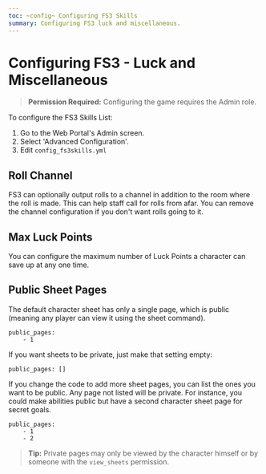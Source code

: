 ```yaml
---
toc: ~config~ Configuring FS3 Skills
summary: Configuring FS3 luck and miscellaneous.
---
```

# Configuring FS3 - Luck and Miscellaneous

> **Permission Required:** Configuring the game requires the Admin role.

To configure the FS3 Skills List:

1. Go to the Web Portal's Admin screen.
2. Select 'Advanced Configuration'.
3. Edit `config_fs3skills.yml`

## Roll Channel

FS3 can optionally output rolls to a channel in addition to the room where the roll is made.  This can help staff call for rolls from afar.  You can remove the channel configuration if you don't want rolls going to it.

## Max Luck Points

You can configure the maximum number of Luck Points a character can save up at any one time.

## Public Sheet Pages

The default character sheet has only a single page, which is public (meaning any player can view it using the sheet command).

    public_pages:
        - 1

If you want sheets to be private, just make that setting empty:

    public_pages: []

If you change the code to add more sheet pages, you can list the ones you want to be public.  Any page not listed will be private.  For instance, you could make abilities public but have a second character sheet page for secret goals.

    public_pages:
        - 1
        - 2

> **Tip:** Private pages may only be viewed by the character himself or by someone with the `view_sheets` permission.